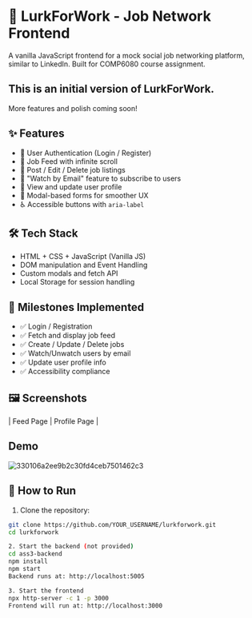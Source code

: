 # 💼 LurkForWork - Job Network Frontend

A vanilla JavaScript frontend for a mock social job networking platform, similar to LinkedIn. Built for COMP6080 course assignment.

## This is an initial version of LurkForWork.
More features and polish coming soon!

## ✨ Features

- 🔐 User Authentication (Login / Register)
- 📰 Job Feed with infinite scroll
- 📝 Post / Edit / Delete job listings
- 📩 "Watch by Email" feature to subscribe to users
- 👤 View and update user profile
- 🧠 Modal-based forms for smoother UX
- ♿ Accessible buttons with `aria-label`

## 🛠️ Tech Stack

- HTML + CSS + JavaScript (Vanilla JS)
- DOM manipulation and Event Handling
- Custom modals and fetch API
- Local Storage for session handling

## 🧪 Milestones Implemented

- ✅ Login / Registration
- ✅ Fetch and display job feed
- ✅ Create / Update / Delete jobs
- ✅ Watch/Unwatch users by email
- ✅ Update user profile info
- ✅ Accessibility compliance

## 🖼️ Screenshots

| Feed Page | Profile Page |

## Demo
![330106a2ee9b2c30fd4ceb7501462c3](https://github.com/user-attachments/assets/0edba703-268a-4789-8b55-749f8841cc72)


## 🚀 How to Run

1. Clone the repository:
```bash
git clone https://github.com/YOUR_USERNAME/lurkforwork.git
cd lurkforwork

2. Start the backend (not provided)
cd ass3-backend
npm install
npm start
Backend runs at: http://localhost:5005

3. Start the frontend
npx http-server -c 1 -p 3000
Frontend will run at: http://localhost:3000
